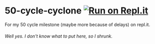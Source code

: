 # 50-cycle-cyclone  [![Run on Repl.it](https://repl.it/badge/github/johnstev111/50-cycle-cyclone)](https://repl.it/@johnstev111/50-cycle-cyclone)
For my 50 cycle milestone (maybe more because of delays) on repl.it.
###### Well yes. I don't know what to put here, so  I shrunk.
